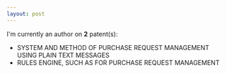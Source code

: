 ```yaml
---
layout: post
---
```

<p>I'm currently an author on <b>2</b> patent(s):</p>
<ul>
<li>SYSTEM AND METHOD OF PURCHASE REQUEST MANAGEMENT USING PLAIN TEXT MESSAGES</li>
<li>RULES ENGINE, SUCH AS FOR PURCHASE REQUEST MANAGEMENT</li>
</ul>
